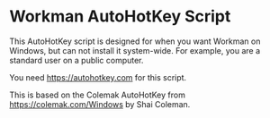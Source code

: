# Workman AutoHotKey Script
This AutoHotKey script is designed for when you want Workman on Windows, but can not install it system-wide. For example, you are a standard user on a public computer.

You need https://autohotkey.com for this script.

This is based on the Colemak AutoHotKey from https://colemak.com/Windows by Shai Coleman.
